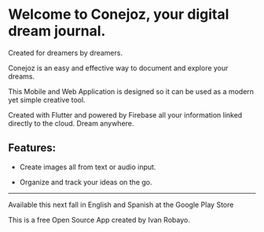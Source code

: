 # Welcome to Conejoz, your digital dream journal. 

Created for dreamers by dreamers.

Conejoz is an easy and effective way to document and explore your dreams. 

This Mobile and Web Application is designed so it can be used as a modern yet simple creative tool. 

Created with Flutter and powered by Firebase all your information linked directly to the cloud. Dream anywhere. 

## Features:

- Create images all from text or audio input. 

- Organize and track your ideas on the go.

-------------------------------------------

Available this next fall in English and Spanish at the Google Play Store 

This is a free Open Source App created by Ivan Robayo.
